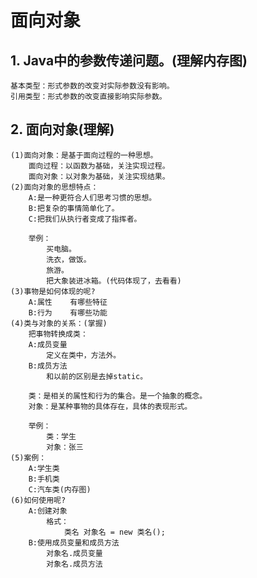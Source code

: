 # 面向对象

## 1. Java中的参数传递问题。(理解内存图)
	基本类型：形式参数的改变对实际参数没有影响。
	引用类型：形式参数的改变直接影响实际参数。

## 2. 面向对象(理解)
	(1)面向对象：是基于面向过程的一种思想。
		面向过程：以函数为基础，关注实现过程。
		面向对象：以对象为基础，关注实现结果。
	(2)面向对象的思想特点：
		A:是一种更符合人们思考习惯的思想。
		B:把复杂的事情简单化了。
		C:把我们从执行者变成了指挥者。

		举例：
			买电脑。
			洗衣，做饭。
			旅游。
			把大象装进冰箱。(代码体现了，去看看)
	(3)事物是如何体现的呢?
		A:属性	有哪些特征
		B:行为	有哪些功能
	(4)类与对象的关系：(掌握)
		把事物转换成类：
		A:成员变量
			定义在类中，方法外。
		B:成员方法
			和以前的区别是去掉static。

		类：是相关的属性和行为的集合。是一个抽象的概念。
		对象：是某种事物的具体存在，具体的表现形式。

		举例：
			类：学生
			对象：张三
	(5)案例：
		A:学生类
		B:手机类
		C:汽车类(内存图)
	(6)如何使用呢?
		A:创建对象
			格式：
				类名 对象名 = new 类名(); 
		B:使用成员变量和成员方法
			对象名.成员变量
			对象名.成员方法